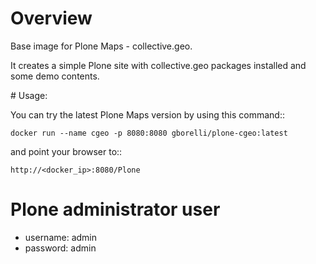 # Overview

Base image for Plone Maps - collective.geo.

It creates a simple Plone site with collective.geo packages installed
and some demo contents.


# Usage:

You can try the latest Plone Maps version by using this command::

    docker run --name cgeo -p 8080:8080 gborelli/plone-cgeo:latest

and point your browser to::

    http://<docker_ip>:8080/Plone


# Plone administrator user

* username: admin
* password: admin
